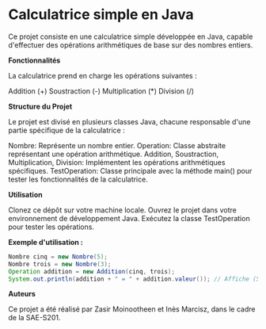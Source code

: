 # **Calculatrice simple en Java**

Ce projet consiste en une calculatrice simple développée en Java, capable d'effectuer des opérations arithmétiques de base sur des nombres entiers.

**Fonctionnalités**

La calculatrice prend en charge les opérations suivantes :

Addition (+)
Soustraction (-)
Multiplication (*)
Division (/)

**Structure du Projet**

Le projet est divisé en plusieurs classes Java, chacune responsable d'une partie spécifique de la calculatrice :

Nombre: Représente un nombre entier.
Operation: Classe abstraite représentant une opération arithmétique.
Addition, Soustraction, Multiplication, Division: Implémentent les opérations arithmétiques spécifiques.
TestOperation: Classe principale avec la méthode main() pour tester les fonctionnalités de la calculatrice. 

**Utilisation**

Clonez ce dépôt sur votre machine locale.
Ouvrez le projet dans votre environnement de développement Java.
Exécutez la classe TestOperation pour tester les opérations.

**Exemple d'utilisation :**

```java
Nombre cinq = new Nombre(5);
Nombre trois = new Nombre(3);
Operation addition = new Addition(cinq, trois);
System.out.println(addition + " = " + addition.valeur()); // Affiche (5 + 3) = 8
```


**Auteurs**

Ce projet a été réalisé par Zasir Moinootheen et Inès Marcisz, dans le cadre de la SAE-S201.
